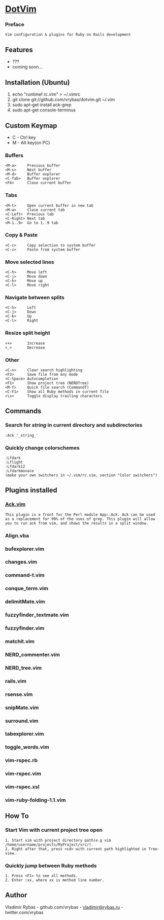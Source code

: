 [DotVim](https://github.com/vrybas/dotvim)
======================================================================

### Preface
    Vim configuration & plugins for Ruby on Rails development

## Features ##
   * ???
   * coming soon...

## Installation (Ubuntu) ##
   1. echo "runtime! rc.vim" > ~/.vimrc
   2. git clone git://github.com/vrybas/dotvim.git ~/.vim
   3. sudo apt-get install ack-grep
   4. sudo apt-get console-terminus

## Custom Keymap ##
   * C - Ctrl key
   * M - Alt key(on PC)

### Buffers
    <M-a>     Previous buffer
    <M-s>     Next buffer
    <M-d>     Buffer explorer
    <C-Tab>   Buffer explorer
    <F4>      Close current buffer

### Tabs
    <M-t>     Open current buffer in new tab
    <M-w>     Close current tab
    <C-Left>  Previous tab
    <C-Right> Next tab
    <M-1..9>  Go to 1..9 tab

### Copy & Paste
    <C-c>     Copy selection to system buffer
    <C-v>     Paste from system buffer

### Move selected lines
    <C-h>     Move left    
    <C-j>     Move down    
    <C-k>     Move up    
    <C-l>     Move right    

### Navigate between splits
    <C-h>     Left    
    <C-j>     Down    
    <C-k>     Up    
    <C-l>     Right    

### Resize split height
    <+>       Increase
    <_>       Decrease

### Other
    <C-n>     Clear search highlighting 
    <F2>      Save file from any mode
    <C-Space> Autocompletion
    <F1>      Show project tree (NERDTree)
    <M-f>     Quick file search (CommandT)
    <C-F1>    Show all Ruby methods in current file
    <\s>      Toggle display trailing characters

## Commands ##
### Search for _string_ in current directory and subdirectories
    :Ack '_string_'

### Quickly change colorschemes
    :Lfdark
    :Lflight
    :Lfdark12
    :Lfdarkmonaco
    (make your own switchers in ~/.vim/rc.vim, section "Color switchers")

## Plugins installed ##
### [Ack.vim](http://www.vim.org/scripts/script.php?script_id=2572)
    This plugin is a front for the Perl module App::Ack. Ack can be used as a replacement for 99% of the uses of grep. This plugin will allow you to run ack from vim, and shows the results in a split window. 

### Align.vba
    
### bufexplorer.vim

### changes.vim

### command-t.vim

### conque_term.vim

### delimitMate.vim

### fuzzyfinder_textmate.vim

### fuzzyfinder.vim

### matchit.vim

### NERD_commenter.vim

### NERD_tree.vim

### rails.vim

### rsense.vim

### snipMate.vim

### surround.vim

### tabexplorer.vim

### toggle_words.vim

### vim-rspec.rb

### vim-rspec.vim

### vim-rspec.xsl

### vim-ruby-folding-1.1.vim


## How To ##
### Start Vim with current project tree open
    1. Start vim with project directory path(e.g vim /home/username/projects/MyProject/src/).
    2. Right after that, press <cd> with current path highlighted in Tree-view.

### Quickly jump between Ruby methods
    1. Press <F1> to see all methods.
    2. Enter :xx, where xx is method line number.

## Author ##
  Vladimir Rybas
    - github.com/vrybas
    - vladimir@rybas.ru
    - twitter.com/vrybas
